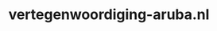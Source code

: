 ---
layout: post
title:  "vertegenwoordiging-aruba.nl"
internal_url:  "/data/vertegenwoordiging-aruba.nl.html"
categories: dutchgov
---